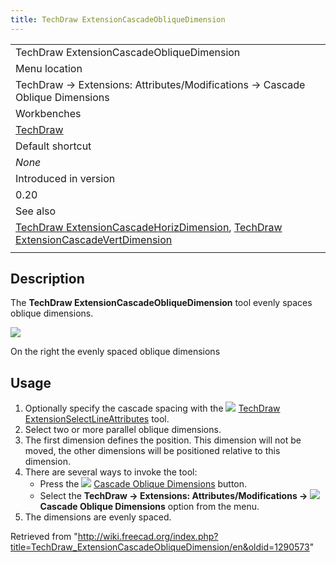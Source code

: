 ```yaml
---
title: TechDraw ExtensionCascadeObliqueDimension
---
```


|                                                                                                                                                                                                                                                           |
| --------------------------------------------------------------------------------------------------------------------------------------------------------------------------------------------------------------------------------------------------------- |
| TechDraw ExtensionCascadeObliqueDimension                                                                                                                                                                                                                 |
| Menu location                                                                                                                                                                                                                                             |
| TechDraw → Extensions: Attributes/Modifications → Cascade Oblique Dimensions                                                                                                                                                                              |
| Workbenches                                                                                                                                                                                                                                               |
| [TechDraw](/TechDraw_Workbench "TechDraw Workbench")                                                                                                                                                                                                      |
| Default shortcut                                                                                                                                                                                                                                          |
| _None_                                                                                                                                                                                                                                                    |
| Introduced in version                                                                                                                                                                                                                                     |
| 0.20                                                                                                                                                                                                                                                      |
| See also                                                                                                                                                                                                                                                  |
| [TechDraw ExtensionCascadeHorizDimension](/TechDraw_ExtensionCascadeHorizDimension "TechDraw ExtensionCascadeHorizDimension"), [TechDraw ExtensionCascadeVertDimension](/TechDraw_ExtensionCascadeVertDimension "TechDraw ExtensionCascadeVertDimension") |
|                                                                                                                                                                                                                                                           |

## Description

The **TechDraw ExtensionCascadeObliqueDimension** tool evenly spaces oblique dimensions.

![](/images/TechDraw_ExtensionCascadeObliqueDimensionExample.png)

On the right the evenly spaced oblique dimensions

## Usage

1. Optionally specify the cascade spacing with the ![](/images/TechDraw_ExtensionSelectLineAttributes.svg) [TechDraw ExtensionSelectLineAttributes](/TechDraw_ExtensionSelectLineAttributes "TechDraw ExtensionSelectLineAttributes") tool.
2. Select two or more parallel oblique dimensions.
3. The first dimension defines the position. This dimension will not be moved, the other dimensions will be positioned relative to this dimension.
4. There are several ways to invoke the tool:
   - Press the ![](/images/TechDraw_ExtensionCascadeObliqueDimension.svg) [Cascade Oblique Dimensions](/TechDraw_ExtensionCascadeObliqueDimension "TechDraw ExtensionCascadeObliqueDimension") button.
   - Select the **TechDraw → Extensions: Attributes/Modifications → ![](/images/TechDraw_ExtensionCascadeObliqueDimension.svg) Cascade Oblique Dimensions** option from the menu.
5. The dimensions are evenly spaced.

Retrieved from "<http://wiki.freecad.org/index.php?title=TechDraw_ExtensionCascadeObliqueDimension/en&oldid=1290573>"
